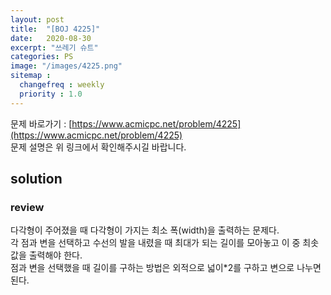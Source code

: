 ```yaml
---
layout: post
title:  "[BOJ 4225]"
date:   2020-08-30
excerpt: "쓰레기 슈트"
categories: PS
image: "/images/4225.png"
sitemap :
  changefreq : weekly
  priority : 1.0
---
```


문제 바로가기 : [https://www.acmicpc.net/problem/4225](https://www.acmicpc.net/problem/4225)<br>
문제 설명은 위 링크에서 확인해주시길 바랍니다.
<br>
## solution
<script src="https://gist.github.com/yooniversal/33b8077a5695f5244bfcf16b7a59a339.js"></script>

### review
다각형이 주어졌을 때 다각형이 가지는 최소 폭(width)을 출력하는 문제다.<br>
각 점과 변을 선택하고 수선의 발을 내렸을 때 최대가 되는 길이를 모아놓고 이 중 최솟값을 출력해야 한다.<br>
점과 변을 선택했을 때 길이를 구하는 방법은 외적으로 넓이*2를 구하고 변으로 나누면 된다.

<script src="https://utteranc.es/client.js"
        repo="yooniversal/blog-comments"
        issue-term="pathname"
        theme="github-light"
        crossorigin="anonymous"
        async>
</script>
